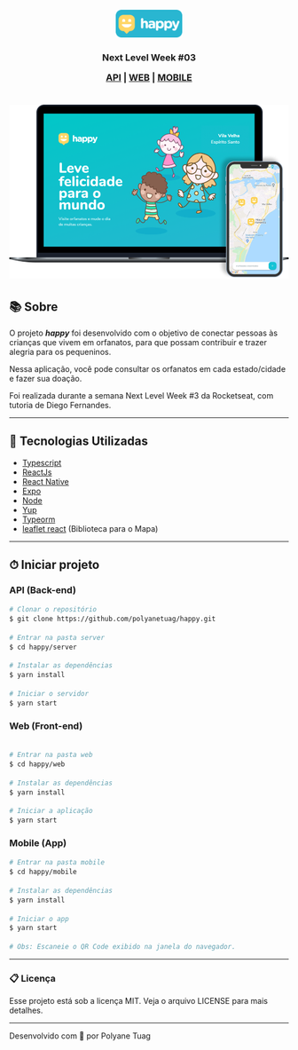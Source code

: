 <p align="center">
  <img width= '120' src=".github/happy-logo.png">
</p>


<h3 align="center"> Next Level Week #03 

 [API](##-API-(Back-end)) | [WEB](##-WEB-(Front-end)) | [MOBILE](##-MOBILE-(App))
 
</h3>

<h1 align="center">
    <img width= '700' src=".github/happy-interface.png">
</h1>

## 📚 Sobre 

O projeto ***happy*** foi desenvolvido com o objetivo de conectar pessoas às crianças que vivem em orfanatos, para que possam contribuir e trazer alegria para os pequeninos. 

Nessa aplicação, você pode consultar os orfanatos em cada estado/cidade e fazer sua doação.

Foi realizada durante a semana Next Level Week #3 da Rocketseat, com tutoria de Diego Fernandes.

---


## 🚀 Tecnologias Utilizadas

- [Typescript](https://www.typescriptlang.org/)
- [ReactJs](https://react.dev/)
- [React Native](https://reactnative.dev/)
- [Expo](https://expo.dev/)
- [Node](https://nodejs.org/pt)
- [Yup](https://www.npmjs.com/package/yup/v/1.0.0-alpha.3)
- [Typeorm](https://typeorm.io/)
- [leaflet react](https://leafletjs.com/) (Biblioteca para o Mapa)

---

## ⏱ Iniciar projeto 

### API (Back-end)


```bash
# Clonar o repositório
$ git clone https://github.com/polyanetuag/happy.git 

# Entrar na pasta server 
$ cd happy/server

# Instalar as dependências
$ yarn install

# Iniciar o servidor
$ yarn start

```

### Web (Front-end)

```bash

# Entrar na pasta web 
$ cd happy/web

# Instalar as dependências
$ yarn install

# Iniciar a aplicação
$ yarn start

```

### Mobile (App)

```bash
# Entrar na pasta mobile
$ cd happy/mobile

# Instalar as dependências
$ yarn install

# Iniciar o app
$ yarn start

# Obs: Escaneie o QR Code exibido na janela do navegador.
```

---

### 📋 Licença

Esse projeto está sob a licença MIT. Veja o arquivo LICENSE para mais detalhes.


---
Desenvolvido com 💜 por Polyane Tuag
